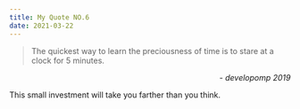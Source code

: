```yaml
---
title: My Quote NO.6
date: 2021-03-22
---
```


> The quickest way to learn the preciousness of time is to stare at a clock for 5 minutes.

<div style="text-align: right"> <i>- developomp 2019</i> </div>

This small investment will take you farther than you think.
